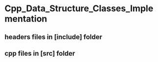 # Cpp_Data_Structure_Classes_Implementation

## headers files in [include] folder

## cpp files in [src] folder
